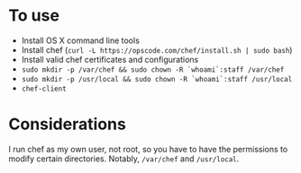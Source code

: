 To use
======
- Install OS X command line tools
- Install chef (`curl -L https://opscode.com/chef/install.sh | sudo bash`)
- Install valid chef certificates and configurations
- ``sudo mkdir -p /var/chef && sudo chown -R `whoami`:staff /var/chef``
- ``sudo mkdir -p /usr/local && sudo chown -R `whoami`:staff /usr/local``
- `chef-client`

Considerations
==============
I run chef as my own user, not root, so you have to have the permissions to modify certain directories. Notably, `/var/chef` and `/usr/local`.
